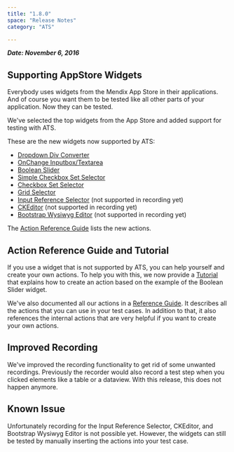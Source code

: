 ```yaml
---
title: "1.8.0"
space: "Release Notes"
category: "ATS"

---
```


***Date: November 6, 2016***

## Supporting AppStore Widgets

Everybody uses widgets from the Mendix App Store in their applications. And of course you want them to be tested like all other parts of your application. Now they can be tested.

We've selected the top widgets from the App Store and added support for testing with ATS.

These are the new widgets now supported by ATS:
* [Dropdown Div Converter](https://appstore.home.mendix.com/link/app/2089/Mendix/DropdownDivConverter)
* [OnChange Inputbox/Textarea](https://appstore.home.mendix.com/link/app/89/Mendix/OnChange-Inputbox)
* [Boolean Slider](https://appstore.home.mendix.com/link/app/1798/Mendix/Boolean-Slider)
* [Simple Checkbox Set Selector](https://appstore.home.mendix.com/link/app/2349/Mendix/Simple-Checkbox-Set-Selector)
* [Checkbox Set Selector](https://appstore.home.mendix.com/link/app/121/Mendix/Checkbox-set-selector-(Table))
* [Grid Selector](https://appstore.home.mendix.com/link/app/266/Mendix/Grid-Selector)
* [Input Reference Selector](https://appstore.home.mendix.com/link/app/99/Mendix/Input-Reference-Selector) (not supported in recording yet)
* [CKEditor](https://appstore.home.mendix.com/link/app/1715/Mendix/CKEditor-For-Mendix) (not supported in recording yet)
* [Bootstrap Wysiwyg Editor](https://appstore.home.mendix.com/link/app/902/Mendix/Bootstrap-Wysiwyg-Editor) (not supported in recording yet)

The [Action Reference Guide](/addons/ATS/standard-actions-reference#mendix-appstore-widgets-actions) lists the new actions.

## Action Reference Guide and Tutorial

If you use a widget that is not supported by ATS, you can help yourself and create your own actions. To help you with this, we now provide a [Tutorial](/addons/ATS/custom-action-creation-tutorial) that explains how to create an action based on the example of the Boolean Slider widget.

We've also documented all our actions in a [Reference Guide](/addons/ATS/standard-actions-reference). It describes all the actions that you can use in your test cases. In addition to that, it also references the internal actions that are very helpful if you want to create your own actions.

## Improved Recording

We've improved the recording functionality to get rid of some unwanted recordings. Previously the recorder would also record a test step when you clicked elements like a table or a dataview. With this release, this does not happen anymore.

## Known Issue

Unfortunately recording for the Input Reference Selector, CKEditor, and Bootstrap Wysiwyg Editor is not possible yet. However, the widgets can still be tested by manually inserting the actions into your test case.
